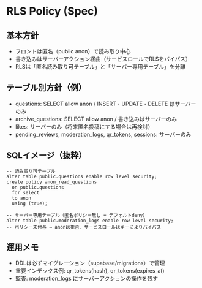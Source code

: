 # RLS Policy (Spec)

## 基本方針
- フロントは匿名（public anon）で読み取り中心
- 書き込みはサーバーアクション経由（サービスロールでRLSをバイパス）
- RLSは「匿名読み取り可テーブル」と「サーバー専用テーブル」を分離

## テーブル別方針（例）
- questions: SELECT allow anon / INSERT・UPDATE・DELETE はサーバーのみ
- archive_questions: SELECT allow anon / 書き込みはサーバーのみ
- likes: サーバーのみ（将来匿名投稿にする場合は再検討）
- pending_reviews, moderation_logs, qr_tokens, sessions: サーバーのみ

## SQLイメージ（抜粋）
    -- 読み取り可テーブル
    alter table public.questions enable row level security;
    create policy anon_read_questions
      on public.questions
      for select
      to anon
      using (true);

    -- サーバー専用テーブル（匿名ポリシー無し = デフォルトdeny）
    alter table public.moderation_logs enable row level security;
    -- ポリシー未付与 → anonは拒否、サービスロールはキーによりバイパス

## 運用メモ
- DDLは必ずマイグレーション（supabase/migrations）で管理
- 重要インデックス例: qr_tokens(hash), qr_tokens(expires_at)
- 監査: moderation_logs にサーバーアクションの操作を残す
